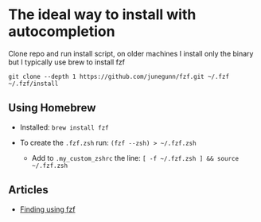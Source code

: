 # The ideal way to install with autocompletion

Clone repo and run install script, on older machines I install only the binary but I typically use brew to install fzf

```
git clone --depth 1 https://github.com/junegunn/fzf.git ~/.fzf
~/.fzf/install
```

## Using Homebrew

- Installed: `brew install fzf`

- To create the `.fzf.zsh` run: `(fzf --zsh) > ~/.fzf.zsh`

  - Add to `.my_custom_zshrc` the line: `[ -f ~/.fzf.zsh ] && source ~/.fzf.zsh`

## Articles

- [Finding using fzf](https://www.redhat.com/en/blog/fzf-linux-fuzzy-finder)
